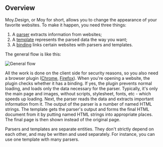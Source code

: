 
## Overview

Moy.Design, or Moy for short, allows you to change the appearance of your favorite websites. To make it happen, you need three things:

1. A [parser](#parser) extracts information from websites;
2. A [template](#template) represents the parsed data the way you want;
3. A [binding](#binding) links certain websites with parsers and templates.

The general flow is like this:

![General flow](/img/general-flow.svg)

All the work is done on the client side for security reasons, so you also need a browser plugin ([Chrome](/extension/chrome), [Firefox](/extension/firefox)). When you're opening a website, the plugin checks whether it has a binding. If yes, the plugin prevents normal loading, and loads only the data necessary for the parser. Typically, it's only the main page and images, without scripts, stylesheet, fonts, etc - which speeds up loading. Next, the parser reads the data and extracts important information from it. The output of the parser is a number of named HTML strings. The template gets the parser's output and forms the final HTML document from it by putting named HTML strings into appropriate places. The final page is then shown instead of the original page.

Parsers and templates are separate entities. They don't strictly depend on each other, and may be written and used separately. For instance, you can use one template with many parsers.
